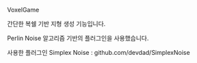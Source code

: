 VoxelGame

간단한 복쉘 기반 지형 생성 기능입니다.

Perlin Noise 알고리즘 기반의 플러그인을 사용했습니다.

사용한 플러그인
Simplex Noise : github.com/devdad/SimplexNoise

